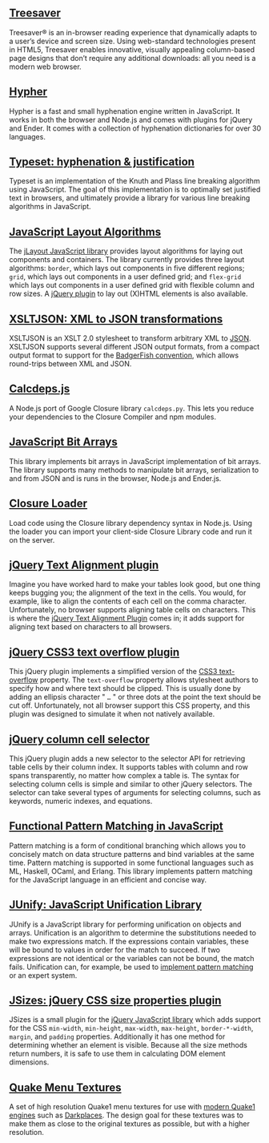 ## [Treesaver](treesaver)

Treesaver® is an in-browser read­ing expe­ri­ence that dynam­i­cally adapts to a user’s device and screen size. Using web-stan­dard tech­nolo­gies present in HTML5, Treesaver enables inno­v­a­tive, visu­ally appeal­ing column-based page designs that don’t require any addi­tional down­loads: all you need is a modern web browser.

##  [Hypher](hypher)

Hypher is a fast and small hyphenation engine written in JavaScript. It works in both the browser and Node.js and comes with plugins for jQuery and Ender. It comes with a collection of hyphenation dictionaries for over 30 languages.

##  [Typeset: hyphenation & justification](typeset)

Typeset is an implementation of the Knuth and Plass line breaking algorithm using JavaScript. The goal of this implementation is to optimally set justified text in browsers, and ultimately provide a library for various line breaking algorithms in JavaScript.

##  [JavaScript Layout Algorithms](jlayout)

The [jLayout JavaScript library](jlayout) provides layout algorithms for laying out components and containers. The library currently provides three layout algorithms: `border`, which lays out components in five different regions; `grid`, which lays out components in a user defined grid; and `flex-grid` which lays out components in a user defined grid with flexible column and row sizes. A [jQuery plugin](jlayout/jquery-plugin.html) to lay out (X)HTML elements is also available.

##  [XSLTJSON: XML to JSON transformations](xsltjson)

XSLTJSON is an XSLT 2.0 stylesheet to transform arbitrary XML to [JSON](http://json.org/). XSLTJSON supports several different JSON output formats, from a compact output format to support for the [BadgerFish convention](http://badgerfish.ning.com/), which allows round-trips between XML and JSON.

##  [Calcdeps.js](calcdeps.js)

A Node.js port of Google Closure library `calcdeps.py`. This lets you reduce your dependencies to the Closure Compiler and npm modules.

##  [JavaScript Bit Arrays](bit-array)

This library implements bit arrays in JavaScript implementation of bit arrays. The library supports many methods to manipulate bit arrays, serialization to and from JSON and is runs in the browser, Node.js and Ender.js.

## [Closure Loader](closureloader)

Load code using the Closure library dependency syntax in Node.js. Using the loader you can import your client-side Closure Library code and run it on the server.

##  [jQuery Text Alignment plugin](text-align)

Imagine you have worked hard to make your tables look good, but one thing keeps bugging you; the alignment of the text in the cells. You would, for example, like to align the contents of each cell on the comma character. Unfortunately, no browser supports aligning table cells on characters. This is where the [jQuery Text Alignment Plugin](http://www.bramstein.com/projects/text-align/) comes in; it adds support for aligning text based on characters to all browsers.

##  [jQuery CSS3 text overflow plugin](text-overflow)

This jQuery plugin implements a simplified version of the [CSS3 text-overflow](https://developer.mozilla.org/en/CSS/text-overflow) property. The `text-overflow` property allows stylesheet authors to specify how and where text should be clipped. This is usually done by adding an ellipsis character " `…` " or three dots at the point the text should be cut off. Unfortunately, not all browser support this CSS property, and this plugin was designed to simulate it when not natively available.

##  [jQuery column cell selector](column-selector)

This jQuery plugin adds a new selector to the selector API for retrieving table cells by their column index. It supports tables with column and row spans transparently, no matter how complex a table is. The syntax for selecting column cells is simple and similar to other jQuery selectors. The selector can take several types of arguments for selecting columns, such as keywords, numeric indexes, and equations.

##  [Functional Pattern Matching in JavaScript](funcy)

Pattern matching is a form of conditional branching which allows you to concisely match on data structure patterns and bind variables at the same time. Pattern matching is supported in some functional languages such as ML, Haskell, OCaml, and Erlang. This library implements pattern matching for the JavaScript language in an efficient and concise way.

##  [JUnify: JavaScript Unification Library](junify)

JUnify is a JavaScript library for performing unification on objects and arrays. Unification is an algorithm to determine the substitutions needed to make two expressions match. If the expressions contain variables, these will be bound to values in order for the match to succeed. If two expressions are not identical or the variables can not be bound, the match fails. Unification can, for example, be used to [implement pattern matching](../writing/pattern-matching.html) or an expert system.

##  [JSizes: jQuery CSS size properties plugin](jsizes)

JSizes is a small plugin for the [jQuery JavaScript library](http://jquery.com/) which adds support for the CSS  `min-width`, `min-height`, `max-width`, `max-height`, `border-*-width`, `margin`, and `padding` properties. Additionally it has one method for determining whether an element is visible. Because all the size methods return numbers, it is safe to use them in calculating DOM element dimensions.

##  [Quake Menu Textures](quake)

A set of high resolution Quake1 menu textures for use with [modern Quake1 engines](http://wiki.quakesrc.org/index.php/Engines) such as [Darkplaces](http://www.icculus.org/twilight/darkplaces/). The design goal for these textures was to make them as close to the original textures as possible, but with a higher resolution.
